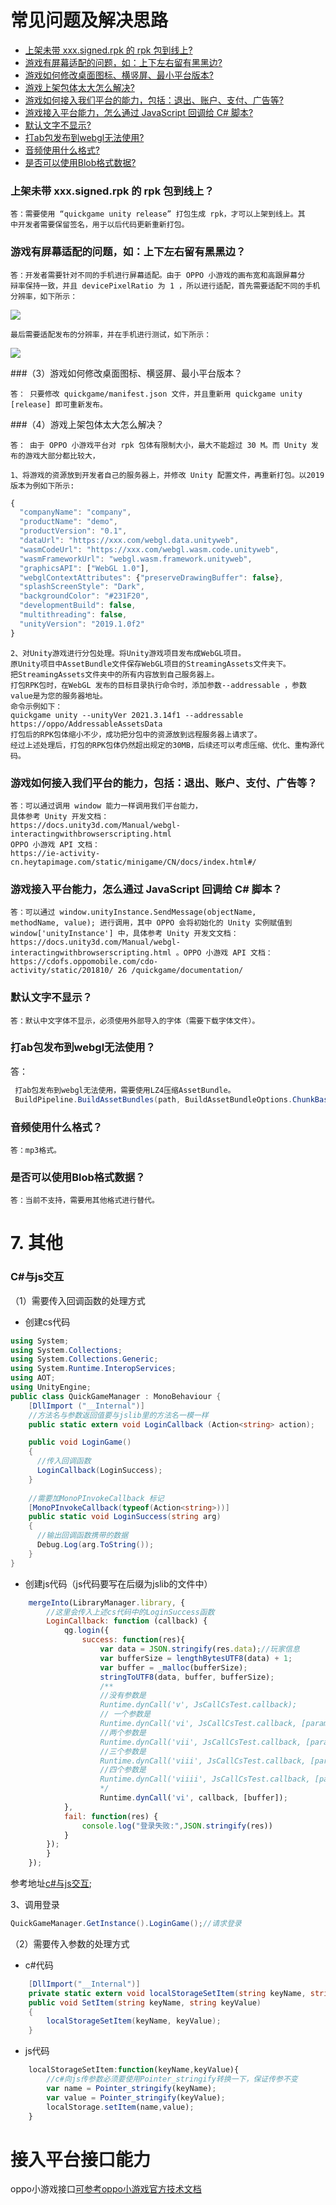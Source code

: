 # 常见问题及解决思路
-   [上架未带 xxx.signed.rpk 的 rpk 包到线上?](#section2023_0506_003_001)
-   [游戏有屏幕适配的问题，如：上下左右留有⿊黑边?](#section2023_0506_003_002)
-   [游戏如何修改桌面图标、横竖屏、最小平台版本?](#section2023_0506_003_003)
-   [游戏上架包体太大怎么解决?](#section2023_0506_003_004)
-   [游戏如何接入我们平台的能力，包括：退出、账户、支付、广告等?](#section2023_0506_003_005)
-   [游戏接入平台能力，怎么通过 JavaScript 回调给 C# 脚本?](#section2023_0506_003_006)
-   [默认文字不显示?](#section2023_0506_003_007)
-   [打ab包发布到webgl无法使用?](#section2023_0506_003_008)
-   [音频使用什么格式?](#section2023_0506_003_009)
-   [是否可以使用Blob格式数据?](#section2023_0506_003_010)

### 上架未带 xxx.signed.rpk 的 rpk 包到线上？<a name="section2023_0506_003_001"></a>


```
答：需要使用 “quickgame unity release” 打包生成 rpk，才可以上架到线上。其
中开发者需要保留签名，用于以后代码更新重新打包。
```
### 游戏有屏幕适配的问题，如：上下左右留有⿊黑边？<a name="section2023_0506_003_002"></a>
```
答：开发者需要针对不同的手机进行屏幕适配。由于 OPPO 小游戏的画布宽和高跟屏幕分
辩率保持一致，并且 devicePixelRatio 为 1 ，所以进行适配，首先需要适配不同的手机
分辨率，如下所示：
```
![](imgs/4.png)

```
最后需要适配发布的分辨率，并在手机进行测试，如下所示：
```
![](imgs/5.png)

###（3）游戏如何修改桌面图标、横竖屏、最小平台版本？<a name="section2023_0506_003_003"></a>

```
答： 只要修改 quickgame/manifest.json 文件，并且重新用 quickgame unity [release] 即可重新发布。
```
###（4）游戏上架包体太大怎么解决？<a name="section2023_0506_003_004"></a>

```
答： 由于 OPPO 小游戏平台对 rpk 包体有限制大小，最大不能超过 30 M。而 Unity 发布的游戏大部分都比较大，
```
```
1、将游戏的资源放到开发者自己的服务器上，并修改 Unity 配置文件，再重新打包。以2019版本为例如下所示:
```
```javascript
{
  "companyName": "company",
  "productName": "demo",
  "productVersion": "0.1",
  "dataUrl": "https://xxx.com/webgl.data.unityweb",
  "wasmCodeUrl": "https://xxx.com/webgl.wasm.code.unityweb",
  "wasmFrameworkUrl": "webgl.wasm.framework.unityweb",
  "graphicsAPI": ["WebGL 1.0"],
  "webglContextAttributes": {"preserveDrawingBuffer": false},
  "splashScreenStyle": "Dark",
  "backgroundColor": "#231F20",
  "developmentBuild": false,
  "multithreading": false,
  "unityVersion": "2019.1.0f2"
}
```
```
2、对Unity游戏进行分包处理。将Unity游戏项目发布成WebGL项目。
原Unity项目中AssetBundle文件保存WebGL项目的StreamingAssets文件夹下。
把StreamingAssets文件夹中的所有内容放到自己服务器上。
打包RPK包时，在WebGL 发布的目标目录执行命令时，添加参数--addressable ，参数value是为您的服务器地址。
命令示例如下：
quickgame unity --unityVer 2021.3.14f1 --addressable https://oppo/AddressableAssetsData 
打包后的RPK包体缩小不少，成功把分包中的资源放到远程服务器上请求了。
经过上述处理后，打包的RPK包体仍然超出规定的30MB，后续还可以考虑压缩、优化、重构源代码。
```
### 游戏如何接入我们平台的能力，包括：退出、账户、支付、广告等？<a name="section2023_0506_003_005"></a>

```
答：可以通过调用 window 能力一样调用我们平台能力，
具体参考 Unity 开发文档：
https://docs.unity3d.com/Manual/webgl-interactingwithbrowserscripting.html 
OPPO 小游戏 API 文档：
https://ie-activity-cn.heytapimage.com/static/minigame/CN/docs/index.html#/
```
### 游戏接入平台能力，怎么通过 JavaScript 回调给 C# 脚本？<a name="section2023_0506_003_006"></a>

```
答：可以通过 window.unityInstance.SendMessage(objectName,
methodName, value); 进行调用，其中 OPPO 会将初始化的 Unity 实例赋值到
window['unityInstance'] 中，具体参考 Unity 开发⽂文档：
https://docs.unity3d.com/Manual/webgl-
interactingwithbrowserscripting.html 。OPPO 小游戏 API 文档：
https://cdofs.oppomobile.com/cdo-
activity/static/201810/ 26 /quickgame/documentation/
```
### 默认文字不显示？<a name="section2023_0506_003_007"></a>
```
答：默认中文字体不显示，必须使用外部导入的字体（需要下载字体文件）。
```

### 打ab包发布到webgl无法使用？<a name="section2023_0506_003_008"></a>
答：
```c#
 打ab包发布到webgl无法使用，需要使用LZ4压缩AssetBundle。
 BuildPipeline.BuildAssetBundles(path, BuildAssetBundleOptions.ChunkBasedCompression, BuildTarget.WebGL);
```

### 音频使用什么格式？<a name="section2023_0506_003_009"></a>
```
答：mp3格式。
```

### 是否可以使用Blob格式数据？<a name="section2023_0506_003_010"></a>
```
答：当前不支持，需要用其他格式进行替代。
```

# 7. 其他
### C#与js交互

（1）需要传入回调函数的处理方式

- 创建cs代码
```c#
using System;
using System.Collections;
using System.Collections.Generic;
using System.Runtime.InteropServices;
using AOT;
using UnityEngine;
public class QuickGameManager : MonoBehaviour {
    [DllImport ("__Internal")]
    //方法名与参数返回值要与jslib里的方法名一模一样
    public static extern void LoginCallback (Action<string> action);

    public void LoginGame()
    {
      //传入回调函数
      LoginCallback(LoginSuccess);
    }
  
    //需要加MonoPInvokeCallback 标记
    [MonoPInvokeCallback(typeof(Action<string>))]
    public static void LoginSuccess(string arg)
    {
      //输出回调函数携带的数据
      Debug.Log(arg.ToString());
    }
}
```
- 创建js代码（js代码要写在后缀为jslib的文件中）
```javascript
    mergeInto(LibraryManager.library, {
        //这里会传入上述cs代码中的LoginSuccess函数
        LoginCallback: function (callback) {
            qg.login({
                success: function(res){ 
                    var data = JSON.stringify(res.data);//玩家信息
                    var bufferSize = lengthBytesUTF8(data) + 1;
                    var buffer = _malloc(bufferSize);
                    stringToUTF8(data, buffer, bufferSize);
                    /**
                    //没有参数是
                    Runtime.dynCall('v', JsCallCsTest.callback);
                    // 一个参数是
                    Runtime.dynCall('vi', JsCallCsTest.callback, [param1]);
                    //两个参数是
                    Runtime.dynCall('vii', JsCallCsTest.callback, [param1, param2]);
                    //三个参数是
                    Runtime.dynCall('viii', JsCallCsTest.callback, [param1, param2, param3]);
                    //四个参数是
                    Runtime.dynCall('viiii', JsCallCsTest.callback, [param1, param2, param3, param4]);
                    */
                    Runtime.dynCall('vi', callback, [buffer]);
            },
            fail: function(res) {
                console.log("登录失败:",JSON.stringify(res))
            }
        });
        }
    });
```
参考地址[c#与js交互](https://forum.unity.com/threads/webgl-throwing-abort-104-on-callback-from-jslib-function.534720/);

3、调用登录
```c#
QuickGameManager.GetInstance().LoginGame();//请求登录
```

（2）需要传入参数的处理方式

- c#代码
```c#
    [DllImport("__Internal")]
    private static extern void localStorageSetItem(string keyName, string keyValue);
    public void SetItem(string keyName, string keyValue)
    {
        localStorageSetItem(keyName, keyValue);
    }
```
- js代码
```javascript
    localStorageSetItem:function(keyName,keyValue){
        //c#向js传参数必须要使用Pointer_stringify转换一下，保证传参不变
        var name = Pointer_stringify(keyName);
        var value = Pointer_stringify(keyValue);
        localStorage.setItem(name,value);
    }
```


# 接入平台接口能力
oppo小游戏接口[可参考oppo小游戏官方技术文档](hhttps://ie-activity-cn.heytapimage.com/static/minigame/CN/docs/index.html#/)